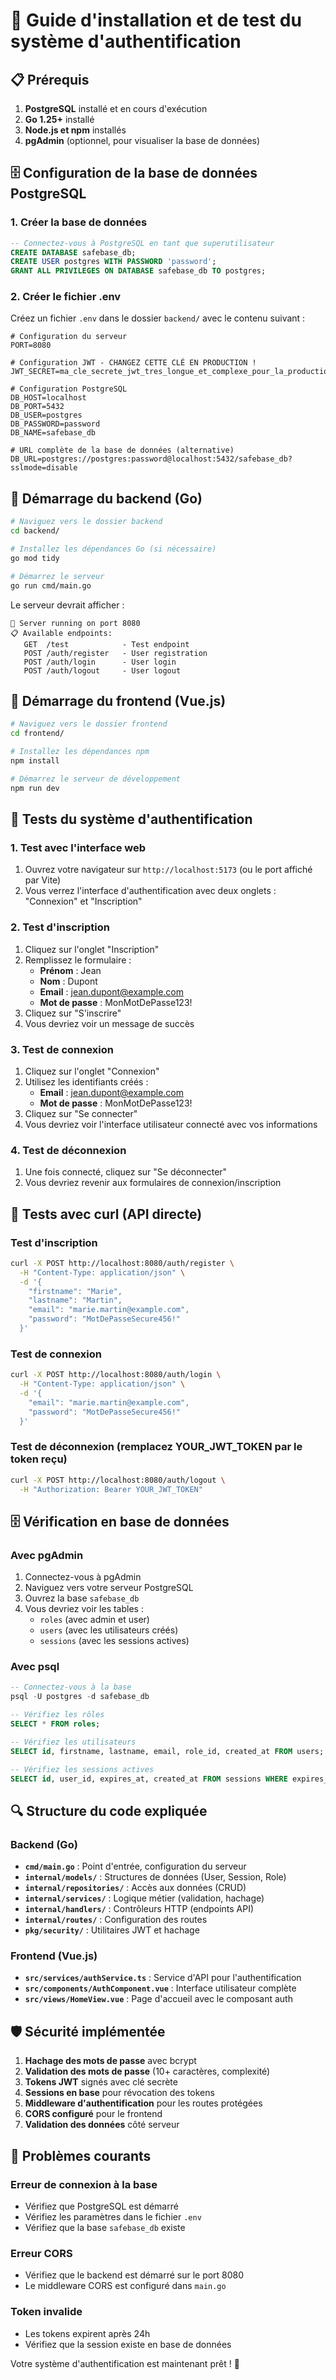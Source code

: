 # 🔐 Guide d'installation et de test du système d'authentification

## 📋 Prérequis

1. **PostgreSQL** installé et en cours d'exécution
2. **Go 1.25+** installé
3. **Node.js et npm** installés
4. **pgAdmin** (optionnel, pour visualiser la base de données)

## 🗄️ Configuration de la base de données PostgreSQL

### 1. Créer la base de données
```sql
-- Connectez-vous à PostgreSQL en tant que superutilisateur
CREATE DATABASE safebase_db;
CREATE USER postgres WITH PASSWORD 'password';
GRANT ALL PRIVILEGES ON DATABASE safebase_db TO postgres;
```

### 2. Créer le fichier .env
Créez un fichier `.env` dans le dossier `backend/` avec le contenu suivant :

```env
# Configuration du serveur
PORT=8080

# Configuration JWT - CHANGEZ CETTE CLÉ EN PRODUCTION !
JWT_SECRET=ma_cle_secrete_jwt_tres_longue_et_complexe_pour_la_production_2024

# Configuration PostgreSQL
DB_HOST=localhost
DB_PORT=5432
DB_USER=postgres
DB_PASSWORD=password
DB_NAME=safebase_db

# URL complète de la base de données (alternative)
DB_URL=postgres://postgres:password@localhost:5432/safebase_db?sslmode=disable
```

## 🚀 Démarrage du backend (Go)

```bash
# Naviguez vers le dossier backend
cd backend/

# Installez les dépendances Go (si nécessaire)
go mod tidy

# Démarrez le serveur
go run cmd/main.go
```

Le serveur devrait afficher :
```
🚀 Server running on port 8080
📋 Available endpoints:
   GET  /test            - Test endpoint
   POST /auth/register   - User registration
   POST /auth/login      - User login
   POST /auth/logout     - User logout
```

## 🎨 Démarrage du frontend (Vue.js)

```bash
# Naviguez vers le dossier frontend
cd frontend/

# Installez les dépendances npm
npm install

# Démarrez le serveur de développement
npm run dev
```

## 🧪 Tests du système d'authentification

### 1. Test avec l'interface web
1. Ouvrez votre navigateur sur `http://localhost:5173` (ou le port affiché par Vite)
2. Vous verrez l'interface d'authentification avec deux onglets : "Connexion" et "Inscription"

### 2. Test d'inscription
1. Cliquez sur l'onglet "Inscription"
2. Remplissez le formulaire :
   - **Prénom** : Jean
   - **Nom** : Dupont
   - **Email** : jean.dupont@example.com
   - **Mot de passe** : MonMotDePasse123!
3. Cliquez sur "S'inscrire"
4. Vous devriez voir un message de succès

### 3. Test de connexion
1. Cliquez sur l'onglet "Connexion"
2. Utilisez les identifiants créés :
   - **Email** : jean.dupont@example.com
   - **Mot de passe** : MonMotDePasse123!
3. Cliquez sur "Se connecter"
4. Vous devriez voir l'interface utilisateur connecté avec vos informations

### 4. Test de déconnexion
1. Une fois connecté, cliquez sur "Se déconnecter"
2. Vous devriez revenir aux formulaires de connexion/inscription

## 🔧 Tests avec curl (API directe)

### Test d'inscription
```bash
curl -X POST http://localhost:8080/auth/register \
  -H "Content-Type: application/json" \
  -d '{
    "firstname": "Marie",
    "lastname": "Martin",
    "email": "marie.martin@example.com",
    "password": "MotDePasseSecure456!"
  }'
```

### Test de connexion
```bash
curl -X POST http://localhost:8080/auth/login \
  -H "Content-Type: application/json" \
  -d '{
    "email": "marie.martin@example.com",
    "password": "MotDePasseSecure456!"
  }'
```

### Test de déconnexion (remplacez YOUR_JWT_TOKEN par le token reçu)
```bash
curl -X POST http://localhost:8080/auth/logout \
  -H "Authorization: Bearer YOUR_JWT_TOKEN"
```

## 🗄️ Vérification en base de données

### Avec pgAdmin
1. Connectez-vous à pgAdmin
2. Naviguez vers votre serveur PostgreSQL
3. Ouvrez la base `safebase_db`
4. Vous devriez voir les tables :
   - `roles` (avec admin et user)
   - `users` (avec les utilisateurs créés)
   - `sessions` (avec les sessions actives)

### Avec psql
```sql
-- Connectez-vous à la base
psql -U postgres -d safebase_db

-- Vérifiez les rôles
SELECT * FROM roles;

-- Vérifiez les utilisateurs
SELECT id, firstname, lastname, email, role_id, created_at FROM users;

-- Vérifiez les sessions actives
SELECT id, user_id, expires_at, created_at FROM sessions WHERE expires_at > NOW();
```

## 🔍 Structure du code expliquée

### Backend (Go)
- **`cmd/main.go`** : Point d'entrée, configuration du serveur
- **`internal/models/`** : Structures de données (User, Session, Role)
- **`internal/repositories/`** : Accès aux données (CRUD)
- **`internal/services/`** : Logique métier (validation, hachage)
- **`internal/handlers/`** : Contrôleurs HTTP (endpoints API)
- **`internal/routes/`** : Configuration des routes
- **`pkg/security/`** : Utilitaires JWT et hachage

### Frontend (Vue.js)
- **`src/services/authService.ts`** : Service d'API pour l'authentification
- **`src/components/AuthComponent.vue`** : Interface utilisateur complète
- **`src/views/HomeView.vue`** : Page d'accueil avec le composant auth

## 🛡️ Sécurité implémentée

1. **Hachage des mots de passe** avec bcrypt
2. **Validation des mots de passe** (10+ caractères, complexité)
3. **Tokens JWT** signés avec clé secrète
4. **Sessions en base** pour révocation des tokens
5. **Middleware d'authentification** pour les routes protégées
6. **CORS configuré** pour le frontend
7. **Validation des données** côté serveur

## 🚨 Problèmes courants

### Erreur de connexion à la base
- Vérifiez que PostgreSQL est démarré
- Vérifiez les paramètres dans le fichier `.env`
- Vérifiez que la base `safebase_db` existe

### Erreur CORS
- Vérifiez que le backend est démarré sur le port 8080
- Le middleware CORS est configuré dans `main.go`

### Token invalide
- Les tokens expirent après 24h
- Vérifiez que la session existe en base de données

Votre système d'authentification est maintenant prêt ! 🎉
